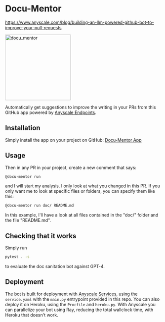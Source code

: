 # Docu-Mentor

https://www.anyscale.com/blog/building-an-llm-powered-github-bot-to-improve-your-pull-requests

<img width="212" alt="docu_mentor" src="https://github.com/maxpumperla/docu-mentor/assets/3462566/de9f387a-4c97-4ade-a811-3b6282950f2c">

Automatically get suggestions to improve the writing in your PRs from this
GitHub app powered by [Anyscale Endpoints](https://app.endpoints.anyscale.com/).

## Installation

Simply install the app on your project on GitHub: [Docu-Mentor App](https://github.com/apps/docu-mentor)

## Usage



Then in any PR in your project, create a new comment that says:

```bash
@docu-mentor run
```

and I will start my analysis. I only look at what you changed
in this PR. If you only want me to look at specific files or folders,
you can specify them like this:

```bash
@docu-mentor run doc/ README.md
```

In this example, I'll have a look at all files contained in the
"doc/" folder and the file "README.md".

## Checking that it works

Simply run

```bash
pytest . -s
```

to evaluate the doc sanitation bot against GPT-4.

## Deployment

The bot is built for deployment with [Anyscale Services](https://anyscale.com),
using the `service.yaml` with the `main.py` entrypoint provided in this repo.
You can also deploy it on Heroku, using the `Procfile` and `heroku.py`.
With Anyscale you can parallelize your bot using Ray, reducing the total
wallclock time, with Heroku that doesn't work.
